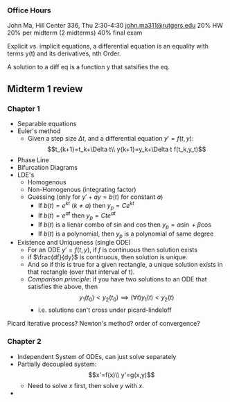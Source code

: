 ### Office Hours
John Ma, Hill Center 336, Thu 2:30-4:30
john.ma311@rutgers.edu
20% HW
20% per midterm (2 midterms)
40% final exam

Explicit vs. implicit equations, a differential equation is an equality with terms y(t) and its derivatives, nth Order.

A solution to a diff eq is a function y that satsifies the eq.

## Midterm 1 review

### Chapter 1
- Separable equations
- Euler's method
  - Given a step size $\Delta t$, and a differential equation $y'=f(t,y)$:
    $$t_{k+1}=t_k+\Delta t\\
    y{k+1}=y_k+\Delta t f(t_k,y_t)$$
- Phase Line
- Bifurcation Diagrams
- LDE's
  - Homogenous
  - Non-Homogenous (integrating factor)
  - Guessing (only for $y'+ay=b(t)$ for constant $a$)
    - If $b(t)=e^{kt}$ ($k\not=a$) then $y_p=Ce^{kt}$
    - If $b(t)=e^{at}$ then $y_p=Cte^{at}$
    - If $b(t)$ is a lienar combo of sin and cos then $y_p=\alpha\sin +\beta \cos$
    - If $b(t)$ is a polynomial, then $y_p$ is a polynomial of same degree
- Existence and Uniqueness (single ODE)
  - For an ODE $y'=f(t,y)$, if $f$ is continuous then solution exists
  - if $\frac{df}{dy}$ is continuous, then solution is unique.
  - And so if this is true for a given rectangle, a unique solution exists in that rectangle (over that interval of t).
  - *Comparison principle*: if you have two solutions to an ODE that satisfies the above, then
    $$y_1(t_0)<y_2(t_0)\implies(\forall t)y_1(t)<y_2(t)$$
    - i.e. solutions can't cross under picard-lindeloff

Picard iterative process? Newton's method? order of convergence?

### Chapter 2
- Independent System of ODEs, can just solve separately
- Partially decoupled system:
    $$x'=f(x)\\
    y'=g(x,y)$$
    - Need to solve $x$ first, then solve $y$ with $x$.
- 